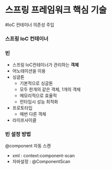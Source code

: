 # 스프링 프레임워크 핵심 기술

#IoC 컨테이너
의존성 주입

### 스프링 IoC 컨테이너

### 빈
- 스프링 IoC컨테이너가 관리하는 **객체**
- 어노테이션을 이용
- 싱글톤
  - 기본적으로 싱글톤
  - 모두 한개의 같은 객체, 1개의 객체
  - 메모리적으로 효율적
  - 런타임시 성능 최적화
- 프로토타입
  - 매번 다른 객체
- 라이프사이클

### 빈 설정 방법
@component 자동 스캔
- xml : context:component-scan
- 자바설정 : @ComponentScan
